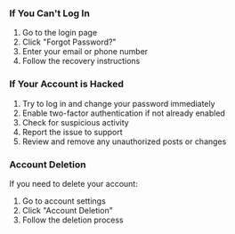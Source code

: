 ### If You Can't Log In

1. Go to the login page
2. Click "Forgot Password?"
3. Enter your email or phone number
4. Follow the recovery instructions

### If Your Account is Hacked

1. Try to log in and change your password immediately
2. Enable two-factor authentication if not already enabled
3. Check for suspicious activity
4. Report the issue to support
5. Review and remove any unauthorized posts or changes

### Account Deletion

If you need to delete your account:

1. Go to account settings
2. Click "Account Deletion"
3. Follow the deletion process